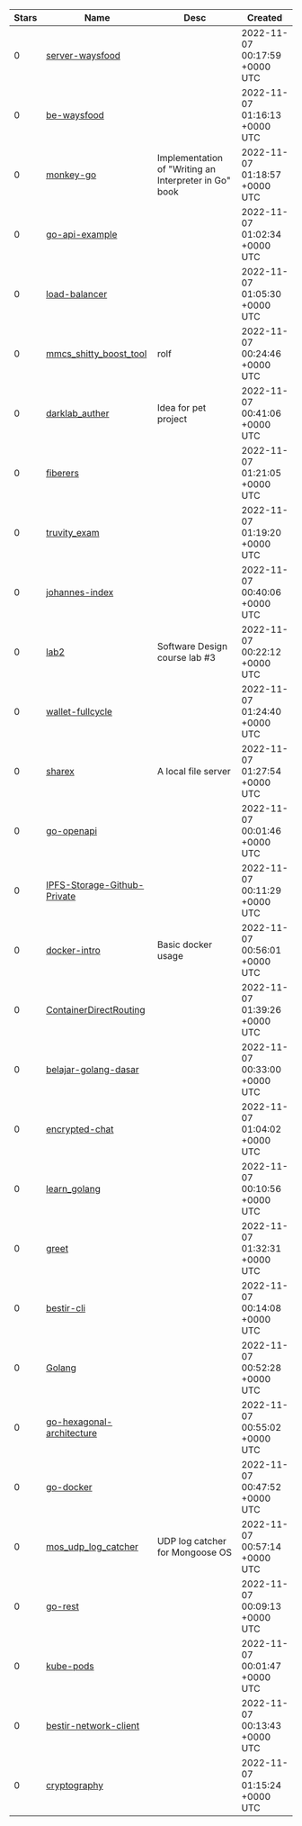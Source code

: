 | Stars | Name | Desc | Created | 
| ----- | ------- | ------------- | ------------- |
| 0 | [server-waysfood](https://github.com/iqbalcim/server-waysfood) |  | 2022-11-07 00:17:59 +0000 UTC |
| 0 | [be-waysfood](https://github.com/irarmdhnty/be-waysfood) |  | 2022-11-07 01:16:13 +0000 UTC |
| 0 | [monkey-go](https://github.com/KasonBraley/monkey-go) | Implementation of "Writing an Interpreter in Go" book | 2022-11-07 01:18:57 +0000 UTC |
| 0 | [go-api-example](https://github.com/D-Freitas/go-api-example) |  | 2022-11-07 01:02:34 +0000 UTC |
| 0 | [load-balancer](https://github.com/navapro/load-balancer) |  | 2022-11-07 01:05:30 +0000 UTC |
| 0 | [mmcs_shitty_boost_tool](https://github.com/simsec0/mmcs_shitty_boost_tool) | rolf | 2022-11-07 00:24:46 +0000 UTC |
| 0 | [darklab_auther](https://github.com/darklab8/darklab_auther) | Idea for pet project | 2022-11-07 00:41:06 +0000 UTC |
| 0 | [fiberers](https://github.com/amarmaulana95/fiberers) |  | 2022-11-07 01:21:05 +0000 UTC |
| 0 | [truvity_exam](https://github.com/marcpar/truvity_exam) |  | 2022-11-07 01:19:20 +0000 UTC |
| 0 | [johannes-index](https://github.com/TobeNiki/johannes-index) |  | 2022-11-07 00:40:06 +0000 UTC |
| 0 | [lab2](https://github.com/r142f/lab2) | Software Design course lab #3 | 2022-11-07 00:22:12 +0000 UTC |
| 0 | [wallet-fullcycle](https://github.com/leandro-koller-bft/wallet-fullcycle) |  | 2022-11-07 01:24:40 +0000 UTC |
| 0 | [sharex](https://github.com/asche910/sharex) | A local file server | 2022-11-07 01:27:54 +0000 UTC |
| 0 | [go-openapi](https://github.com/ryanpfalz/go-openapi) |  | 2022-11-07 00:01:46 +0000 UTC |
| 0 | [IPFS-Storage-Github-Private](https://github.com/FurkanSamaraz/IPFS-Storage-Github-Private) |  | 2022-11-07 00:11:29 +0000 UTC |
| 0 | [docker-intro](https://github.com/rafaelmenegazzi/docker-intro) | Basic docker usage | 2022-11-07 00:56:01 +0000 UTC |
| 0 | [ContainerDirectRouting](https://github.com/mt5h/ContainerDirectRouting) |  | 2022-11-07 01:39:26 +0000 UTC |
| 0 | [belajar-golang-dasar](https://github.com/Sandydht/belajar-golang-dasar) |  | 2022-11-07 00:33:00 +0000 UTC |
| 0 | [encrypted-chat](https://github.com/RarelyTech/encrypted-chat) |  | 2022-11-07 01:04:02 +0000 UTC |
| 0 | [learn_golang](https://github.com/baguskna/learn_golang) |  | 2022-11-07 00:10:56 +0000 UTC |
| 0 | [greet](https://github.com/kusnandardev/greet) |  | 2022-11-07 01:32:31 +0000 UTC |
| 0 | [bestir-cli](https://github.com/Max-Gabriel-Susman/bestir-cli) |  | 2022-11-07 00:14:08 +0000 UTC |
| 0 | [Golang](https://github.com/training1357/Golang) |  | 2022-11-07 00:52:28 +0000 UTC |
| 0 | [go-hexagonal-architecture](https://github.com/rsanto27/go-hexagonal-architecture) |  | 2022-11-07 00:55:02 +0000 UTC |
| 0 | [go-docker](https://github.com/Seann-Moser/go-docker) |  | 2022-11-07 00:47:52 +0000 UTC |
| 0 | [mos_udp_log_catcher](https://github.com/rojer/mos_udp_log_catcher) | UDP log catcher for Mongoose OS | 2022-11-07 00:57:14 +0000 UTC |
| 0 | [go-rest](https://github.com/navapro/go-rest) |  | 2022-11-07 00:09:13 +0000 UTC |
| 0 | [kube-pods](https://github.com/kwtucker/kube-pods) |  | 2022-11-07 00:01:47 +0000 UTC |
| 0 | [bestir-network-client](https://github.com/Max-Gabriel-Susman/bestir-network-client) |  | 2022-11-07 00:13:43 +0000 UTC |
| 0 | [cryptography](https://github.com/chen4903/cryptography) |  | 2022-11-07 01:15:24 +0000 UTC |

